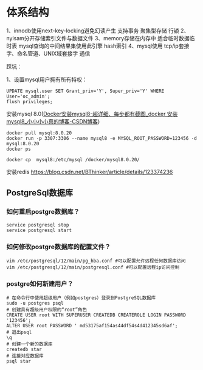 # 体系结构

1、innodb使用next-key-locking避免幻读产生 支持事务 聚集型存储 行锁
2、nyisam分开存储索引文件与数据文件
3、memory存储在内存中 适合临时数据临时表  mysql查询的中间结果集使用此引擎 hash索引
4、mysql使用 tcp/ip套接字、命名管道、UNIX域套接字 通信

踩坑：

1、设置mysql用户拥有所有特权：

```
UPDATE mysql.user SET Grant_priv='Y', Super_priv='Y' WHERE User='oc_admin';
flush privileges;
```

安装mysql 8.0([Docker安装mysql8-超详细、每步都有截图_docker 安装mysql8_小小小小真的博客-CSDN博客](https://blog.csdn.net/a1150499208/article/details/131437199))

```
docker pull mysql:8.0.20
docker run -p 3307:3306 --name mysql8 -e MYSQL_ROOT_PASSWORD=123456 -d mysql:8.0.20
docker ps

docker cp  mysql8:/etc/mysql /docker/mysql8.0.20/
```
安装redis https://blog.csdn.net/BThinker/article/details/123374236
## PostgreSql数据库

### 如何重启postgre数据库？

```shell
service postgresql stop
service postgresql start
```

### 如何修改postgre数据库的配置文件？

```shell
vim /etc/postgresql/12/main/pg_hba.conf #可以配置允许远程任何数据库访问
vim /etc/postgresql/12/main/postgresql.conf #可以配置远程ip访问控制
```

### postgre如何新建用户？

```shell
# 在命令行中使用超级用户（例如postgres）登录到PostgreSQL数据库
sudo -u postgres psql
# 创建具有超级用户权限的“root”角色
CREATE USER root WITH SUPERUSER CREATEDB CREATEROLE LOGIN PASSWORD '123456';
ALTER USER root PASSWORD ' md53175af154as44df54s4d412345sd6af';
# 退出psql
\q
# 创建一个新的数据库
createdb star
# 连接对应数据库
psql star
```
